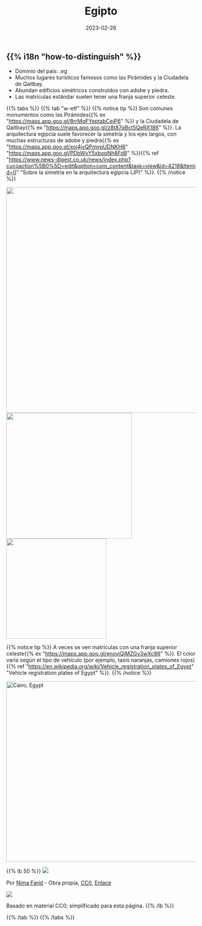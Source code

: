 ﻿---
title: "Egipto"
date: 2023-02-26
lastmod: 2023-07-01
weight: 2
draft: false
keywords: [""]
sections: [""]
bg: "bg/city.jpg"
flag: "EG.svg"
no_detaile_info: true
jetro_detail: false
is_has_many_trekker: true
plonkit: true
---

<div class="main-desciption country-description">
    <h2 class="section-title">{{% i18n "how-to-distinguish" %}}</h2>
    <ul class="rule-list">
        <li>Dominio del país: <span class="quiz">.eg</span></li>
        <li>Muchos lugares turísticos famosos como las <span class="quiz">Pirámides</span> y la <span class="quiz">Ciudadela de Qaitbay</span>.</li>
        <li>Abundan edificios <span class="quiz">simétricos</span> construidos con <span class="quiz">adobe</span> y piedra.</li>
        <li>Las matrículas estándar suelen tener una franja superior <span class="quiz">celeste</span>.</li>
    </ul>
</div>

{{% tabs %}}
{{% tab "w-etf" %}}
{{% notice tip %}}
Son comunes monumentos como las <span class="quiz">Pirámides</span>{{% ex "https://maps.app.goo.gl/8rrMqFYeptabCejP6" %}} y la <span class="quiz">Ciudadela de Qaitbay</span>{{% ex "https://maps.app.goo.gl/z8t87qBct5QeRX186" %}}. La arquitectura egipcia suele favorecer la <span class="quiz">simetría</span> y los ejes largos, con muchas estructuras de adobe y piedra{{% ex "https://maps.app.goo.gl/xoj4jyQPmvpUDNKH8" "https://maps.app.goo.gl/PDbWvY5xbopNh8Fd8" %}}{{% ref "https://www.news-digest.co.uk/news/index.php?cucoaction%5B0%5D=edit&option=com_content&task=view&id=4218&Itemid=0" "Sobre la simetría en la arquitectura egipcia (JP)" %}}.
{{% /notice %}}
<div class="googlemap-if no-margin">
<img src="/rule/africa/egypt/egypt_ancient_archeology_pyramid_0.jpg" width="600px">
<img src="/rule/africa/egypt/qaitbay_citadel.jpg" width="334px">
<img src="/rule/africa/egypt/copticquarter.jpg" width="266px">
</div>

{{% notice tip %}}
A veces se ven matrículas con una franja superior <span class="quiz">celeste</span>{{% ex "https://maps.app.goo.gl/enoviQjMZGv3wXc86" %}}. El color varía según el tipo de vehículo (por ejemplo, taxis <span class="quiz">naranjas</span>, camiones <span class="quiz">rojos</span>){{% ref "https://en.wikipedia.org/wiki/Vehicle_registration_plates_of_Egypt" "Vehicle registration plates of Egypt" %}}.
{{% /notice %}}

<div class="googlemap-if">
<a data-flickr-embed="true" href="https://www.flickr.com/photos/51437989@N06/15982577198/" title="Cairo, Egypt"><img src="https://live.staticflickr.com/7472/15982577198_c92e865274_z.jpg" width="640" height="480" alt="Cairo, Egypt"/></a><script async src="//embedr.flickr.com/assets/client-code.js" charset="utf-8"></script>
</div>

{{% lb 50 %}}
![](/rule/africa/egypt/2023-06-18-16-46-26.png)

Por <a href="//commons.wikimedia.org/wiki/User:Nima_Farid" class="mw-redirect" title="User:Nima Farid">Nima Farid</a> - <span class="int-own-work" lang="en">Obra propia</span>, <a href="http://creativecommons.org/publicdomain/zero/1.0/deed.en" title="Creative Commons Zero, Public Domain Dedication">CC0</a>, <a href="https://commons.wikimedia.org/w/index.php?curid=87952324">Enlace</a>

![](/rule/africa/egypt/lc2.png)

Basado en material CC0; simplificado para esta página.
{{% /lb %}}

{{% /tab %}}
{{% /tabs %}}
